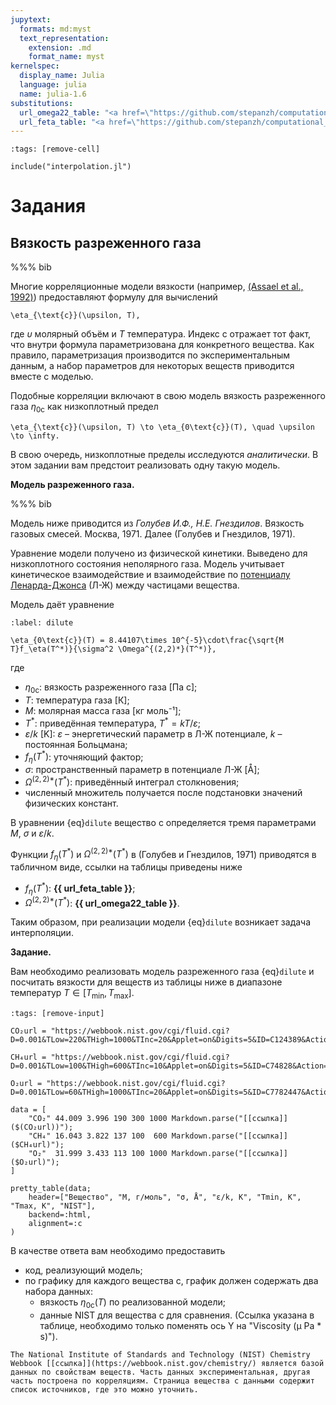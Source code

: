 ```yaml
---
jupytext:
  formats: md:myst
  text_representation:
    extension: .md
    format_name: myst
kernelspec:
  display_name: Julia
  language: julia
  name: julia-1.6
substitutions:
  url_omega22_table: "<a href=\"https://github.com/stepanzh/computational_thermodynamics/tree/main/book/static/golubev1971_omega22.pdf\" target=\"_blank\">[ссылка]</a>"
  url_feta_table: "<a href=\"https://github.com/stepanzh/computational_thermodynamics/tree/main/book/static/golubev1971_feta.pdf\" target=\"_blank\">[ссылка]</a>"
---
```


```{code-cell}
:tags: [remove-cell]

include("interpolation.jl")
```

# Задания

## Вязкость разреженного газа

%%% bib

Многие корреляционные модели вязкости (например, [(Assael et al., 1992)](https://link.springer.com/article/10.1007/BF00504436)) предоставляют формулу для вычислений

```{math}
\eta_{\text{c}}(\upsilon, T),
```

где $\upsilon$ молярный объём и $T$ температура. Индекс $\text{c}$ отражает тот факт, что внутри формула параметризована для конкретного вещества. Как правило, параметризация производится по экспериментальным данным, а набор параметров для некоторых веществ приводится вместе с моделью.

Подобные корреляции включают в свою модель вязкость разреженного газа $\eta_{0\text{c}}$ как низкоплотный предел

```{math}
\eta_{\text{c}}(\upsilon, T) \to \eta_{0\text{c}}(T), \quad \upsilon \to \infty.
```

В свою очередь, низкоплотные пределы исследуются *аналитически*. В этом задании вам предстоит реализовать одну такую модель.

**Модель разреженного газа.**

%%% bib

Модель ниже приводится из *Голубев И.Ф., Н.Е. Гнездилов*. Вязкость газовых смесей. Москва, 1971. Далее (Голубев и Гнездилов, 1971).

Уравнение модели получено из физической кинетики. Выведено для низкоплотного состояния неполярного газа. Модель учитывает кинетическое взаимодействие и взаимодействие по [потенциалу Ленарда-Джонса](https://en.wikipedia.org/wiki/Lennard-Jones_potential) (Л-Ж) между частицами вещества.

Модель даёт уравнение

```{math}
:label: dilute

\eta_{0\text{c}}(T) = 8.44107\times 10^{-5}\cdot\frac{\sqrt{M T}f_\eta(T^*)}{\sigma^2 \Omega^{(2,2)*}(T^*)},
```

где

- $\eta_{0\text{c}}$: вязкость разреженного газа [Па с];
- $T$: температура газа [К];
- $M$: молярная масса газа [кг моль⁻¹];
- $T^*$: приведённая температура, $T^* = kT / \varepsilon$;
- $\varepsilon/k$ [K]: $\varepsilon$ &ndash; энергетический параметр в Л-Ж потенциале, $k$ &ndash; постоянная Больцмана;
- $f_\eta(T^*)$: уточняющий фактор;
- $\sigma$: пространственный параметр в потенциале Л-Ж [Å];
- $\Omega^{(2,2)*}(T^*)$: приведённый интеграл столкновения;
- численный множитель получается после подстановки значений физических констант.

В уравнении {eq}`dilute` вещество $\text{c}$ определяется тремя параметрами $M$, $\sigma$ и $\varepsilon/k$.

Функции $f_\eta(T^*)$ и $\Omega^{(2,2)*}(T^*)$ в (Голубев и Гнездилов, 1971) приводятся в табличном виде, ссылки на таблицы приведены ниже

- $f_\eta(T^*)$: **{{ url_feta_table }}**;
- $\Omega^{(2,2)*}(T^*)$: **{{ url_omega22_table }}**.

Таким образом, при реализации модели {eq}`dilute` возникает задача интерполяции.

**Задание.**

Вам необходимо реализовать модель разреженного газа {eq}`dilute` и посчитать вязкости для веществ из таблицы ниже в диапазоне температур $T\in[T_\min, T_\max]$.

```{code-cell}
:tags: [remove-input]

CO₂url = "https://webbook.nist.gov/cgi/fluid.cgi?D=0.001&TLow=220&THigh=1000&TInc=20&Applet=on&Digits=5&ID=C124389&Action=Load&Type=IsoChor&TUnit=K&PUnit=bar&DUnit=kg%2Fm3&HUnit=kJ%2Fmol&WUnit=m%2Fs&VisUnit=uPa*s&STUnit=N%2Fm&RefState=DEF"

CH₄url = "https://webbook.nist.gov/cgi/fluid.cgi?D=0.001&TLow=100&THigh=600&TInc=10&Applet=on&Digits=5&ID=C74828&Action=Load&Type=IsoChor&TUnit=K&PUnit=bar&DUnit=kg%2Fm3&HUnit=kJ%2Fmol&WUnit=m%2Fs&VisUnit=uPa*s&STUnit=N%2Fm&RefState=DEF"

O₂url = "https://webbook.nist.gov/cgi/fluid.cgi?D=0.001&TLow=60&THigh=1000&TInc=20&Applet=on&Digits=5&ID=C7782447&Action=Load&Type=IsoChor&TUnit=K&PUnit=bar&DUnit=kg%2Fm3&HUnit=kJ%2Fmol&WUnit=m%2Fs&VisUnit=uPa*s&STUnit=N%2Fm&RefState=DEF"

data = [
    "CO₂" 44.009 3.996 190 300 1000 Markdown.parse("[[ссылка]]($(CO₂url))");
    "CH₄" 16.043 3.822 137 100  600 Markdown.parse("[[ссылка]]($CH₄url)");
    "O₂"  31.999 3.433 113 100 1000 Markdown.parse("[[ссылка]]($O₂url)");
]

pretty_table(data;
    header=["Вещество", "M, г/моль", "σ, Å", "ε/k, K", "Tmin, K", "Tmax, K", "NIST"],
    backend=:html,
    alignment=:c
)
```

В качестве ответа вам необходимо предоставить

- код, реализующий модель;
- по графику для каждого вещества $\text{c}$, график должен содержать два набора данных:
    - вязкость $\eta_{0\text{c}}(T)$ по реализованной модели;
    - данные NIST для вещества $\text{c}$ для сравнения. (Ссылка указана в таблице, необходимо только поменять ось Y на "Viscosity (μ Pa \* s)").

```{note}
The National Institute of Standards and Technology (NIST) Сhemistry Webbook [[ссылка]](https://webbook.nist.gov/chemistry/) является базой данных по свойствам веществ. Часть данных экспериментальная, другая часть построена по корреляциям. Страница вещества с данными содержит список источников, где это можно уточнить.
```

